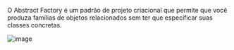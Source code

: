 O Abstract Factory é um padrão de projeto criacional que permite que você produza famílias de objetos relacionados sem ter que especificar suas classes concretas.

![image](https://github.com/lucasrbr96/design-patterns/assets/25846020/497acc78-9a82-42e1-9f2d-10cbf0ce85b8)
